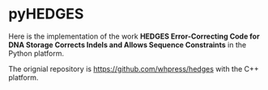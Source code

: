 # pyHEDGES
Here is the implementation of the work **HEDGES Error-Correcting Code for DNA Storage Corrects Indels and Allows Sequence Constraints** in the Python platform.

The orignial repository is https://github.com/whpress/hedges with the C++ platform.
